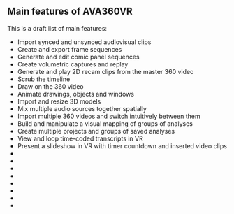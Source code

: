 ## Main features of AVA360VR

This is a draft list of main features:
- Import synced and unsynced audiovisual clips
- Create and export frame sequences
- Generate and edit comic panel sequences
- Create volumetric captures and replay
- Generate and play 2D recam clips from the master 360 video
- Scrub the timeline
- Draw on the 360 video
- Animate drawings, objects and windows
- Import and resize 3D models
- Mix multiple audio sources together spatially
- Import multiple 360 videos and switch intuitively between them
- Build and manipulate a visual mapping of groups of analyses
- Create multiple projects and groups of saved analyses
- View and loop time-coded transcripts in VR
- Present a slideshow in VR with timer countdown and inserted video clips
- 
- 
- 
- 
- 
- 
- 
- 
